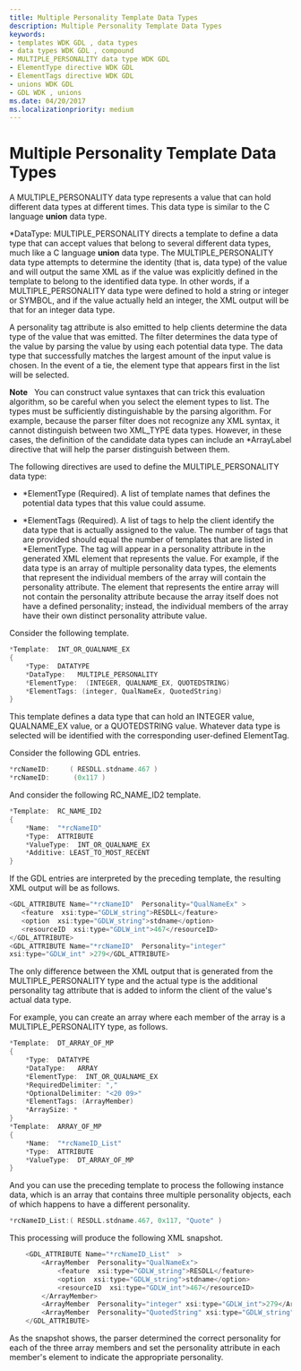 ```yaml
---
title: Multiple Personality Template Data Types
description: Multiple Personality Template Data Types
keywords:
- templates WDK GDL , data types
- data types WDK GDL , compound
- MULTIPLE_PERSONALITY data type WDK GDL
- ElementType directive WDK GDL
- ElementTags directive WDK GDL
- unions WDK GDL
- GDL WDK , unions
ms.date: 04/20/2017
ms.localizationpriority: medium
---
```


# Multiple Personality Template Data Types


A MULTIPLE\_PERSONALITY data type represents a value that can hold different data types at different times. This data type is similar to the C language **union** data type.

\*DataType: MULTIPLE\_PERSONALITY directs a template to define a data type that can accept values that belong to several different data types, much like a C language **union** data type. The MULTIPLE\_PERSONALITY data type attempts to determine the identity (that is, data type) of the value and will output the same XML as if the value was explicitly defined in the template to belong to the identified data type. In other words, if a MULTIPLE\_PERSONALITY data type were defined to hold a string or integer or SYMBOL, and if the value actually held an integer, the XML output will be that for an integer data type.

A personality tag attribute is also emitted to help clients determine the data type of the value that was emitted. The filter determines the data type of the value by parsing the value by using each potential data type. The data type that successfully matches the largest amount of the input value is chosen. In the event of a tie, the element type that appears first in the list will be selected.

**Note**   You can construct value syntaxes that can trick this evaluation algorithm, so be careful when you select the element types to list. The types must be sufficiently distinguishable by the parsing algorithm. For example, because the parser filter does not recognize any XML syntax, it cannot distinguish between two XML\_TYPE data types. However, in these cases, the definition of the candidate data types can include an \*ArrayLabel directive that will help the parser distinguish between them.

 

The following directives are used to define the MULTIPLE\_PERSONALITY data type:

-   \*ElementType (Required). A list of template names that defines the potential data types that this value could assume.

-   \*ElementTags (Required). A list of tags to help the client identify the data type that is actually assigned to the value. The number of tags that are provided should equal the number of templates that are listed in \*ElementType. The tag will appear in a personality attribute in the generated XML element that represents the value. For example, if the data type is an array of multiple personality data types, the elements that represent the individual members of the array will contain the personality attribute. The element that represents the entire array will not contain the personality attribute because the array itself does not have a defined personality; instead, the individual members of the array have their own distinct personality attribute value.

Consider the following template.

```cpp
*Template:  INT_OR_QUALNAME_EX
{
    *Type:  DATATYPE
    *DataType:   MULTIPLE_PERSONALITY
    *ElementType:  (INTEGER, QUALNAME_EX, QUOTEDSTRING)
    *ElementTags: (integer, QualNameEx, QuotedString)
}
```

This template defines a data type that can hold an INTEGER value, QUALNAME\_EX value, or a QUOTEDSTRING value. Whatever data type is selected will be identified with the corresponding user-defined ElementTag.

Consider the following GDL entries.

```cpp
*rcNameID:     ( RESDLL.stdname.467 )  
*rcNameID:      (0x117 )  
```

And consider the following RC\_NAME\_ID2 template.

```cpp
*Template:  RC_NAME_ID2
{
    *Name:  "*rcNameID"
    *Type:  ATTRIBUTE
    *ValueType:  INT_OR_QUALNAME_EX
    *Additive: LEAST_TO_MOST_RECENT
}
```

If the GDL entries are interpreted by the preceding template, the resulting XML output will be as follows.

```cpp
<GDL_ATTRIBUTE Name="*rcNameID"  Personality="QualNameEx" >
   <feature  xsi:type="GDLW_string">RESDLL</feature>
   <option  xsi:type="GDLW_string">stdname</option>
   <resourceID  xsi:type="GDLW_int">467</resourceID>
</GDL_ATTRIBUTE>
<GDL_ATTRIBUTE Name="*rcNameID"  Personality="integer" 
xsi:type="GDLW_int" >279</GDL_ATTRIBUTE>
```

The only difference between the XML output that is generated from the MULTIPLE\_PERSONALITY type and the actual type is the additional personality tag attribute that is added to inform the client of the value's actual data type.

For example, you can create an array where each member of the array is a MULTIPLE\_PERSONALITY type, as follows.

```cpp
*Template:  DT_ARRAY_OF_MP
{
    *Type:  DATATYPE
    *DataType:   ARRAY
    *ElementType:  INT_OR_QUALNAME_EX
    *RequiredDelimiter: ","
    *OptionalDelimiter: "<20 09>"
    *ElementTags: (ArrayMember)
    *ArraySize: *
}
*Template:  ARRAY_OF_MP
{
    *Name:  "*rcNameID_List"
    *Type:  ATTRIBUTE
    *ValueType:  DT_ARRAY_OF_MP
}
```

And you can use the preceding template to process the following instance data, which is an array that contains three multiple personality objects, each of which happens to have a different personality.

```cpp
*rcNameID_List:( RESDLL.stdname.467, 0x117, "Quote" )
```

This processing will produce the following XML snapshot.

```cpp
    <GDL_ATTRIBUTE Name="*rcNameID_List"  >
        <ArrayMember  Personality="QualNameEx">
            <feature  xsi:type="GDLW_string">RESDLL</feature>
            <option  xsi:type="GDLW_string">stdname</option>
            <resourceID  xsi:type="GDLW_int">467</resourceID>
        </ArrayMember>
        <ArrayMember  Personality="integer" xsi:type="GDLW_int">279</ArrayMember>
        <ArrayMember  Personality="QuotedString" xsi:type="GDLW_string">Quote</ArrayMember>
    </GDL_ATTRIBUTE>
```

As the snapshot shows, the parser determined the correct personality for each of the three array members and set the personality attribute in each member's element to indicate the appropriate personality.

 

 




